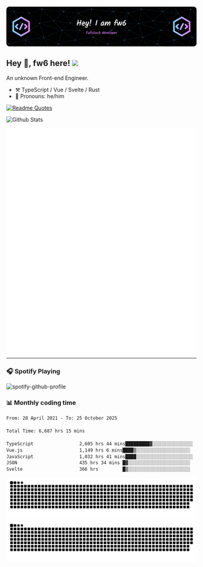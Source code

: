 ![Header](github-header-image.png)

## Hey 👋, fw6 here! <img src="https://github.githubassets.com/images/mona-whisper.gif" height="24" />


An unknown Front-end Engineer.

-   :hammer_and_pick: TypeScript / Vue / Svelte / Rust
-   :man: Pronouns: he/him


[![Readme Quotes](https://quotes-github-readme.vercel.app/api?type=horizontal&theme=algolia)](https://github.com/piyushsuthar/github-readme-quotes)



![Github Stats](https://github-readme-stats.vercel.app/api?username=fw6&bg_color=30,e96443,904e95&title_color=fff&text_color=fff)

![](https://raw.githubusercontent.com/fw6/github-stats-transparent/output/generated/overview.svg)
![](https://raw.githubusercontent.com/fw6/github-stats-transparent/output/generated/languages.svg)


---

### 🎧 Spotify Playing

<!-- ![spotify-github-profile](/img/default.svg) -->

![spotify-github-profile](https://spotify-github-profile.vercel.app/api/view.svg?uid=r6wn4hdvypv0lkzyrj0e0pjct&cover_image=true&theme=default&show_offline=true&background_color=9a10ad&interchange=true&bar_color_cover=true)



### :bar_chart: Monthly coding time 

<!--START_SECTION:waka-->

```txt
From: 28 April 2021 - To: 25 October 2025

Total Time: 6,687 hrs 15 mins

TypeScript                 2,605 hrs 44 mins█████████▓░░░░░░░░░░░░░░░   38.97 %
Vue.js                     1,149 hrs 6 mins████▒░░░░░░░░░░░░░░░░░░░░   17.18 %
JavaScript                 1,032 hrs 41 mins████░░░░░░░░░░░░░░░░░░░░░   15.44 %
JSON                       435 hrs 34 mins █▓░░░░░░░░░░░░░░░░░░░░░░░   06.51 %
Svelte                     366 hrs         █▒░░░░░░░░░░░░░░░░░░░░░░░   05.47 %
```

<!--END_SECTION:waka-->




![github contribution grid snake animation](https://raw.githubusercontent.com/platane/platane/output/github-contribution-grid-snake-dark.svg#gh-dark-mode-only)![github contribution grid snake animation](https://raw.githubusercontent.com/platane/platane/output/github-contribution-grid-snake.svg#gh-light-mode-only)
